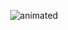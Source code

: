 

<p align="center">
  <img src="[demo.gif](https://media.tenor.com/XasjKGMk_wAAAAAC/load-loading.gif)" alt="animated" />
</p>

